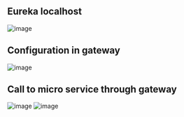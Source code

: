 ## Eureka localhost
![image](https://github.com/VuLanTuong/api-gateway-week6/assets/96322143/a354a21a-3df4-454e-9be4-16ac8a42fb43)

## Configuration in gateway
![image](https://github.com/VuLanTuong/api-gateway-week6/assets/96322143/45e528ae-b48a-47c0-a393-b49b7f8db49b)

## Call to micro service through gateway
![image](https://github.com/VuLanTuong/api-gateway-week6/assets/96322143/ff6477f0-085a-42e3-8905-f678a027536a)
![image](https://github.com/VuLanTuong/api-gateway-week6/assets/96322143/617554f2-ae0c-4882-b1ad-9142ba07dda1)




